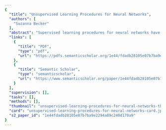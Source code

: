 ```yaml
---
{
  "title": "Unsupervised Learning Procedures for Neural Networks",
  "authors": [
    "Suzanna Becker"
  ],
  "abstract": "Supervised learning procedures for neural networks have recently met with considerable success in learning difficult mappings. However, their range of applicability is limited by their poor scaling behavior, lack of biological plausibility, and restriction to problems for which an external teacher is available. A promising alternative is to develop unsupervised learning algorithms which can adaptively learn to encode the statistical regularities of the input patterns, without being told explicitly the correct response for each pattern. In this paper, we describe the major approaches that have been taken to model unsupervised learning, and give an in-depth review of several examples of each approach.",
  "links": [
    {
      "title": "PDF",
      "type": "pdf",
      "url": "https://pdfs.semanticscholar.org/1e44/fdadb28105e07b7ba9e2294a09c240d170a9.pdf"
    },
    {
      "title": "Semantic Scholar",
      "type": "semanticscholar",
      "url": "https://www.semanticscholar.org/paper/1e44fdadb28105e07b7ba9e2294a09c240d170a9"
    }
  ],
  "supervision": [],
  "tasks": [],
  "methods": [],
  "thumbnail": "unsupervised-learning-procedures-for-neural-networks-thumb.jpg",
  "card": "unsupervised-learning-procedures-for-neural-networks-card.jpg",
  "s2_paper_id": "1e44fdadb28105e07b7ba9e2294a09c240d170a9"
}
---
```


